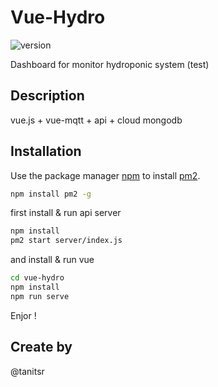 # Vue-Hydro
![version](https://img.shields.io/badge/version-beta-yellow.svg)

Dashboard for monitor hydroponic system (test) 

## Description

vue.js + vue-mqtt + api + cloud mongodb

## Installation

Use the package manager [npm](https://www.npmjs.com/) to install [pm2](https://pm2.keymetrics.io/).

```bash
npm install pm2 -g
```
first install & run api server
```bash
npm install
pm2 start server/index.js
```
and install & run vue
```bash
cd vue-hydro
npm install
npm run serve
```
Enjor ! 

## Create by
@tanitsr